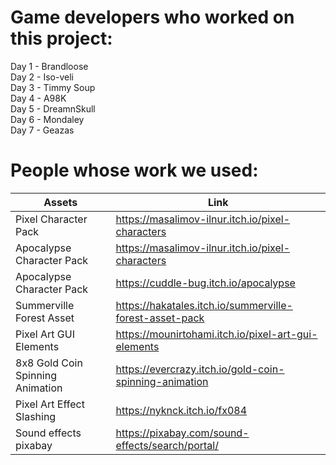 # Game developers who worked on this project:

Day 1 - Brandloose  
Day 2 - Iso-veli  
Day 3 - Timmy Soup  
Day 4 - A98K  
Day 5 - DreamnSkull  
Day 6 - Mondaley  
Day 7 - Geazas

# People whose work we used:

| Assets                           | Link                                                    |
| -------------------------------- | ------------------------------------------------------- |
| Pixel Character Pack             | https://masalimov-ilnur.itch.io/pixel-characters        |
| Apocalypse Character Pack        | https://masalimov-ilnur.itch.io/pixel-characters        |
| Apocalypse Character Pack        | https://cuddle-bug.itch.io/apocalypse                   |
| Summerville Forest Asset         | https://hakatales.itch.io/summerville-forest-asset-pack |
| Pixel Art GUI Elements           | https://mounirtohami.itch.io/pixel-art-gui-elements     |
| 8x8 Gold Coin Spinning Animation | https://evercrazy.itch.io/gold-coin-spinning-animation  |
| Pixel Art Effect Slashing        | https://nyknck.itch.io/fx084                            |
| Sound effects pixabay            | https://pixabay.com/sound-effects/search/portal/        |
